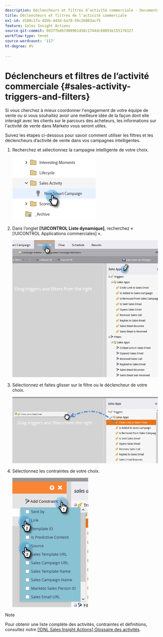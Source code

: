 ```yaml
---
description: Déclencheurs et filtres d’activité commerciale - Documents Marketo - Documentation du produit
title: Déclencheurs et filtres de l’activité commerciale
exl-id: d180c1fa-d2bb-443d-ba78-59c26083acf5
feature: Sales Insight Actions
source-git-commit: 0d37fbdb7d08901458c1744dc68893e155176327
workflow-type: tm+mt
source-wordcount: '117'
ht-degree: 0%

---
```


# Déclencheurs et filtres de l’activité commerciale {#sales-activity-triggers-and-filters}

Si vous cherchez à mieux coordonner l&#39;engagement de votre équipe de vente ou si vous souhaitez avoir une meilleure idée de la façon dont elle interagit avec les clients sur le parcours des acheteurs, les informations sur l&#39;activité de vente dans Marketo vous seront utiles.

Suivez les étapes ci-dessous pour savoir comment utiliser les filtres et les déclencheurs d’activité de vente dans vos campagnes intelligentes.

1. Recherchez et sélectionnez la campagne intelligente de votre choix.

   ![](assets/sales-activity-triggers-and-filters-1.png)

1. Dans l’onglet **[!UICONTROL Liste dynamique]**, recherchez « [!UICONTROL Applications commerciales] ».

   ![](assets/sales-activity-triggers-and-filters-2.png)

1. Sélectionnez et faites glisser sur le filtre ou le déclencheur de votre choix.

   ![](assets/sales-activity-triggers-and-filters-3.png)

1. Sélectionnez les contraintes de votre choix.

   ![](assets/sales-activity-triggers-and-filters-4.png)

>[!NOTE]
>
>Pour obtenir une liste complète des activités, contraintes et définitions, consultez notre [[!DNL Sales Insight Actions] Glossaire des activités](/help/marketo/product-docs/marketo-sales-insight/actions/marketo/sales-insight-actions-activity-glossary.md).
